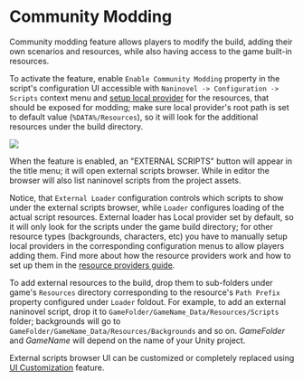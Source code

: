 # Community Modding

Community modding feature allows players to modify the build, adding their own scenarios and resources, while also having access to the game built-in resources.

To activate the feature, enable `Enable Community Modding` property in the script's configuration UI accessible with `Naninovel -> Configuration -> Scripts` context menu and [setup local provider](/guide/resource-providers#local) for the resources, that should be exposed for modding; make sure local provider's root path is set to default value (`%DATA%/Resources`), so it will look for the additional resources under the build directory.

![](https://i.gyazo.com/e32f40aa3faa648774908a0a937c5fcb.png)

When the feature is enabled, an "EXTERNAL SCRIPTS" button will appear in the title menu; it will open external scripts browser. While in editor the browser will also list naninovel scripts from the project assets.

Notice, that `External Loader` configuration controls which scripts to show under the external scripts browser, while `Loader` configures loading of the actual script resources. External loader has Local provider set by default, so it will only look for the scripts under the game build directory; for other resource types (backgrounds, characters, etc) you have to manually setup local providers in the corresponding configuration menus to allow players adding them. Find more about how the resource providers work and how to set up them in the [resource providers guide](/guide/resource-providers).

To add external resources to the build, drop them to sub-folders under game's `Resources` directory corresponding to the resource's `Path Prefix` property configured under `Loader` foldout. For example, to add an external naninovel script, drop it to `GameFolder/GameName_Data/Resources/Scripts` folder; backgrounds will go to `GameFolder/GameName_Data/Resources/Backgrounds` and so on. *GameFolder* and *GameName* will depend on the name of your Unity project.

External scripts browser UI can be customized or completely replaced using [UI Customization](/guide/user-interface#ui-customization) feature.
